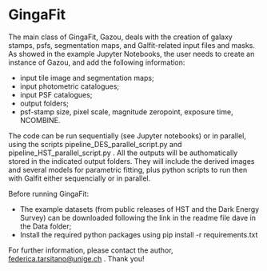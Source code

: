 # GingaFit

The main class of GingaFit, Gazou, deals with the creation of galaxy stamps, psfs, segmentation maps, and Galfit-related input files and masks. 
As showed in the example Jupyter Notebooks, the user needs to create an instance of Gazou, and add the following information:
- input tile image and segmentation maps;
- input photometric catalogues;
- input PSF catalogues;
- output folders;
- psf-stamp size, pixel scale, magnitude zeropoint, exposure time, NCOMBINE.

The code can be run sequentially (see Jupyter notebooks) or in parallel, using the scripts pipeline_DES_parallel_script.py and pipeline_HST_parallel_script.py . 
All the outputs will be authomatically stored in the indicated output folders. They will include the derived images and several models for parametric fitting, plus python scripts to run then with Galfit either sequencially or in parallel.

Before running GingaFit:
- The example datasets (from public releases of HST and the Dark Energy Survey) can be downloaded following the link in the readme file dave in the Data folder;
- Install the required python packages using pip install -r requirements.txt

For further information, please contact the author, federica.tarsitano@unige.ch . Thank you!
